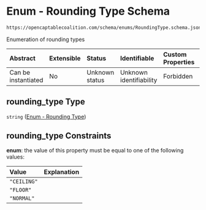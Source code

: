 # Enum - Rounding Type Schema

```txt
https://opencaptablecoalition.com/schema/enums/RoundingType.schema.json#/properties/rounding_type
```

Enumeration of rounding types

| Abstract            | Extensible | Status         | Identifiable            | Custom Properties | Additional Properties | Access Restrictions | Defined In                                                                                                |
| :------------------ | :--------- | :------------- | :---------------------- | :---------------- | :-------------------- | :------------------ | :-------------------------------------------------------------------------------------------------------- |
| Can be instantiated | No         | Unknown status | Unknown identifiability | Forbidden         | Allowed               | none                | [ConversionTrigger.schema.json*](../../schema/types/ConversionTrigger.schema.json "open original schema") |

## rounding_type Type

`string` ([Enum - Rounding Type](conversiontrigger-properties-enum---rounding-type.md))

## rounding_type Constraints

**enum**: the value of this property must be equal to one of the following values:

| Value       | Explanation |
| :---------- | :---------- |
| `"CEILING"` |             |
| `"FLOOR"`   |             |
| `"NORMAL"`  |             |
